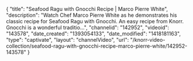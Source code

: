 {
    "title": "Seafood Ragu with Gnocchi Recipe | Marco Pierre White",
    "description": "Watch Chef Marco Pierre White as he demonstrates his classic recipe for Seafood Ragu with Gnocchi. An easy recipe from Knorr. Gnocchi is a wonderful traditio...",
    "channelid": "142952",
    "videoid": "143578",
    "date_created": "1393054133",
    "date_modified": "1418181163",
    "type": "captivate",
    "layout": "channelVideo",
    "url": "\/knorr-video-collection\/seafood-ragu-with-gnocchi-recipe-marco-pierre-white\/142952-143578"
}